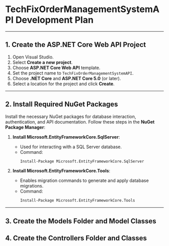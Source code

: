 # TechFixOrderManagementSystemAPI Development Plan

---

## 1. Create the ASP.NET Core Web API Project

1. Open Visual Studio.
2. Select **Create a new project**.
3. Choose **ASP.NET Core Web API** template.
4. Set the project name to `TechFixOrderManagementSystemAPI`.
5. Choose **.NET Core** and **ASP.NET Core 5.0** (or later).
6. Select a location for the project and click **Create**.

---

## 2. Install Required NuGet Packages

Install the necessary NuGet packages for database interaction, authentication, and API documentation. Follow these steps in the **NuGet Package Manager**:

1. **Install Microsoft.EntityFrameworkCore.SqlServer**:
   - Used for interacting with a SQL Server database.
   - Command:
     ```bash
     Install-Package Microsoft.EntityFrameworkCore.SqlServer
     ```

3. **Install Microsoft.EntityFrameworkCore.Tools**:
   - Enables migration commands to generate and apply database migrations.
   - Command:
     ```bash
     Install-Package Microsoft.EntityFrameworkCore.Tools
     ```


---

## 3. Create the Models Folder and Model Classes

## 4. Create the Controllers Folder and Classes